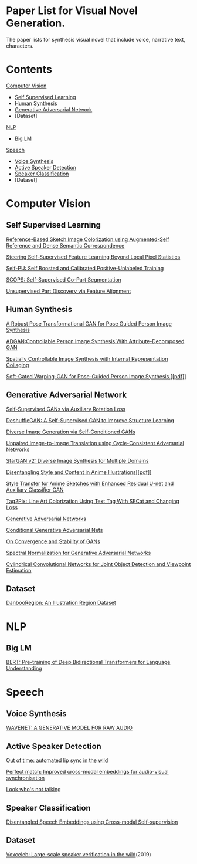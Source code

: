 # Paper List for Visual Novel Generation.

The paper lists for synthesis visual novel that include voice, narrative text, characters.

# Contents
[Computer Vision](#Computer-Vision)
- [Self Supervised Learning](#Self-Supervised-Learning)
- [Human Synthesis](#Human-Synthesis)
- [Generative Adversarial Network](#Generative-Adversarial-Network)
- [Dataset]

[NLP](#NLP)
- [Big LM](#Big-LM)

[Speech](#Speech)
- [Voice Synthesis](#Voice-Synthesis)
- [Active Speaker Detection](#Active-Speaker-Detection)
- [Speaker Classification](#Speaker-Classification)
- [Dataset]

# Computer Vision
## Self Supervised Learning

[Reference-Based Sketch Image Colorization using Augmented-Self Reference and Dense Semantic Correspondence](https://arxiv.org/abs/2005.05207)

[Steering Self-Supervised Feature Learning Beyond Local Pixel Statistics](https://arxiv.org/abs/2004.02331)

[Self-PU: Self Boosted and Calibrated Positive-Unlabeled Training](https://arxiv.org/abs/2006.11280)

[SCOPS: Self-Supervised Co-Part Segmentation](https://arxiv.org/abs/1905.01298) 

[Unsupervised Part Discovery via Feature Alignment](https://arxiv.org/abs/2012.00313) 

## Human Synthesis

[A Robust Pose Transformational GAN for Pose Guided Person Image Synthesis](https://arxiv.org/abs/2001.01259) 

[ADGAN:Controllable Person Image Synthesis With Attribute-Decomposed GAN](https://arxiv.org/pdf/2003.12267.pdf) 

[Spatially Controllable Image Synthesis with Internal Representation Collaging](https://arxiv.org/pdf/1811.10153.pdf) 

[Soft-Gated Warping-GAN for Pose-Guided Person Image Synthesis [[pdf]]](https://arxiv.org/abs/1810.11610) 

## Generative Adversarial Network

[Self-Supervised GANs via Auxiliary Rotation Loss](https://arxiv.org/abs/1811.11212)

[DeshuffleGAN: A Self-Supervised GAN to Improve Structure Learning](https://arxiv.org/abs/2006.08694) 

[Diverse Image Generation via Self-Conditioned GANs](https://arxiv.org/abs/2006.10728)

[Unpaired Image-to-Image Translation using Cycle-Consistent Adversarial Networks](https://arxiv.org/abs/1703.10593) 

[StarGAN v2: Diverse Image Synthesis for Multiple Domains](https://arxiv.org/abs/1912.01865)

[Disentangling Style and Content in Anime Illustrations[[pdf]]](https://arxiv.org/abs/1905.10742) 

[Style Transfer for Anime Sketches with Enhanced Residual U-net and Auxiliary Classifier GAN](https://arxiv.org/abs/1706.03319) 

[Tag2Pix: Line Art Colorization Using Text Tag With SECat and Changing Loss](https://arxiv.org/abs/1908.05840) 

[Generative Adversarial Networks](https://arxiv.org/abs/1406.2661) 

[Conditional Generative Adversarial Nets](https://arxiv.org/abs/1411.1784) 

[On Convergence and Stability of GANs](https://arxiv.org/abs/1705.07215) 

[Spectral Normalization for Generative Adversarial Networks](https://arxiv.org/pdf/1802.05957.pdf) 

[Cylindrical Convolutional Networks for Joint Object Detection and Viewpoint Estimation](https://arxiv.org/abs/2003.11303) 

## Dataset

[DanbooRegion: An Illustration Region Dataset](https://lllyasviel.github.io/DanbooRegion)

# NLP
## Big LM

[BERT: Pre-training of Deep Bidirectional Transformers for Language Understanding](https://arxiv.org/abs/1810.04805)

# Speech
## Voice Synthesis

[WAVENET: A GENERATIVE MODEL FOR RAW AUDIO](https://arxiv.org/pdf/1609.03499.pdf) 

## Active Speaker Detection

[Out of time: automated lip sync in the wild](https://www.robots.ox.ac.uk/~vgg/publications/2016/Chung16a/chung16a.pdf) 

[Perfect match: Improved cross-modal embeddings for audio-visual synchronisation](https://arxiv.org/abs/1809.08001)

[Look who's not talking](https://arxiv.org/abs/2011.14885) 

## Speaker Classification

[Disentangled Speech Embeddings using Cross-modal Self-supervision](https://arxiv.org/abs/2002.08742) 

## Dataset

[Voxceleb: Large-scale speaker verification in the wild](https://www.robots.ox.ac.uk/~vgg/data/voxceleb/)(2019)
